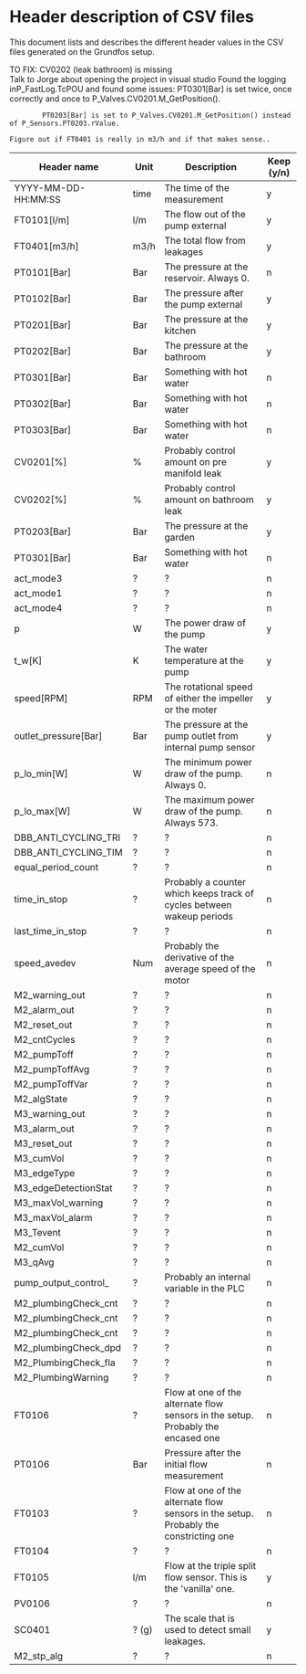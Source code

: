 
# Header description of CSV files

This document lists and describes the different header values in the CSV files generated on the Grundfos setup.

TO FIX:
    CV0202 (leak bathroom) is missing <br>
        Talk to Jorge about opening the project in visual studio
        Found the logging inP_FastLog.TcPOU and found some issues:
            PT0301[Bar] is set twice, once correctly and once to P_Valves.CV0201.M_GetPosition().

            PT0203[Bar] is set to P_Valves.CV0201.M_GetPosition() instead of P_Sensors.PT0203.rValue.

    Figure out if FT0401 is really in m3/h and if that makes sense..




| Header name          	| Unit  	| Description                                                                           	| Keep (y/n) 	|
|----------------------	|-------	|---------------------------------------------------------------------------------------	|------	|
| YYYY-MM-DD-HH:MM:SS  	| time  	| The time of the measurement                                                           	| y    	|
| FT0101[l/m]          	| l/m   	| The flow out of the pump external                                                     	| y    	|
| FT0401[m3/h]         	| m3/h  	| The total flow from leakages                                                          	| y    	|
| PT0101[Bar]          	| Bar   	| The pressure at the reservoir. Always 0.                                              	| n    	|
| PT0102[Bar]          	| Bar   	| The pressure after the pump external                                                  	| y    	|
| PT0201[Bar]          	| Bar   	| The pressure at the kitchen                                                           	| y    	|
| PT0202[Bar]          	| Bar   	| The pressure at the bathroom                                                          	| y    	|
| PT0301[Bar]          	| Bar   	| Something with hot water                                                              	| n    	|
| PT0302[Bar]          	| Bar   	| Something with hot water                                                              	| n    	|
| PT0303[Bar]          	| Bar   	| Something with hot water                                                              	| n    	|
| CV0201[%]            	| %     	| Probably control amount on pre manifold leak                                          	| y    	|
| CV0202[%]            	| %     	| Probably control amount on bathroom leak                                                	| y    	|
| PT0203[Bar]          	| Bar   	| The pressure at the garden                                                            	| y    	|
| PT0301[Bar]          	| Bar   	| Something with hot water                                                              	| n    	|
| act_mode3            	| ?     	| ?                                                                                     	| n    	|
| act_mode1            	| ?     	| ?                                                                                     	| n    	|
| act_mode4            	| ?     	| ?                                                                                     	| n    	|
| p                    	| W     	| The power draw of the pump                                                            	| y    	|
| t_w[K]               	| K     	| The water temperature at the pump                                                     	| y    	|
| speed[RPM]           	| RPM   	| The rotational speed of either the impeller or the moter                              	| y    	|
| outlet_pressure[Bar] 	| Bar   	| The pressure at the pump outlet from internal pump sensor                             	| y    	|
| p_lo_min[W]          	| W     	| The minimum power draw of the pump. Always 0.                                         	| n    	|
| p_lo_max[W]          	| W     	| The maximum power draw of the pump. Always 573.                                       	| n    	|
| DBB_ANTI_CYCLING_TRI 	| ?     	| ?                                                                                     	| n    	|
| DBB_ANTI_CYCLING_TIM 	| ?     	| ?                                                                                     	| n    	|
| equal_period_count   	| ?     	| ?                                                                                     	| n    	|
| time_in_stop         	| ?     	| Probably a counter which keeps track of cycles between wakeup periods                 	| n    	|
| last_time_in_stop    	| ?     	| ?                                                                                     	| n    	|
| speed_avedev         	| Num   	| Probably the derivative of the average speed of the motor                             	| n    	|
| M2_warning_out       	| ?     	| ?                                                                                     	| n    	|
| M2_alarm_out         	| ?     	| ?                                                                                     	| n    	|
| M2_reset_out         	| ?     	| ?                                                                                     	| n    	|
| M2_cntCycles         	| ?     	| ?                                                                                     	| n    	|
| M2_pumpToff          	| ?     	| ?                                                                                     	| n    	|
| M2_pumpToffAvg       	| ?     	| ?                                                                                     	| n    	|
| M2_pumpToffVar       	| ?     	| ?                                                                                     	| n    	|
| M2_algState          	| ?     	| ?                                                                                     	| n    	|
| M3_warning_out       	| ?     	| ?                                                                                     	| n    	|
| M3_alarm_out         	| ?     	| ?                                                                                     	| n    	|
| M3_reset_out         	| ?     	| ?                                                                                     	| n    	|
| M3_cumVol            	| ?     	| ?                                                                                     	| n    	|
| M3_edgeType          	| ?     	| ?                                                                                     	| n    	|
| M3_edgeDetectionStat 	| ?     	| ?                                                                                     	| n    	|
| M3_maxVol_warning    	| ?     	| ?                                                                                     	| n    	|
| M3_maxVol_alarm      	| ?     	| ?                                                                                     	| n    	|
| M3_Tevent            	| ?     	| ?                                                                                     	| n    	|
| M2_cumVol            	| ?     	| ?                                                                                     	| n    	|
| M3_qAvg              	| ?     	| ?                                                                                     	| n    	|
| pump_output_control_ 	| ?     	| Probably an internal variable in the PLC                                              	| n    	|
| M2_plumbingCheck_cnt 	| ?     	| ?                                                                                     	| n    	|
| M2_plumbingCheck_cnt 	| ?     	| ?                                                                                     	| n    	|
| M2_plumbingCheck_cnt 	| ?     	| ?                                                                                     	| n    	|
| M2_plumbingCheck_dpd 	| ?     	| ?                                                                                     	| n    	|
| M2_PlumbingCheck_fla 	| ?     	| ?                                                                                     	| n    	|
| M2_PlumbingWarning   	| ?     	| ?                                                                                     	| n    	|
| FT0106               	| ?     	| Flow at one of the alternate flow sensors in the setup. Probably the encased one      	| n    	|
| PT0106               	| Bar   	| Pressure after the initial flow measurement                                           	| n    	|
| FT0103               	| ?     	| Flow at one of the alternate flow sensors in the setup. Probably the constricting one 	| n    	|
| FT0104               	| ?     	| ?                                                                                     	| n    	|
| FT0105               	| l/m   	| Flow at the triple split flow sensor. This is the 'vanilla' one.                      	| y    	|
| PV0106               	| ?     	| ?                                                                                     	| n    	|
| SC0401               	| ? (g) 	| The scale that is used to detect small leakages.                                      	| y    	|
| M2_stp_alg           	| ?     	| ?                                                                                     	| n    	| 
